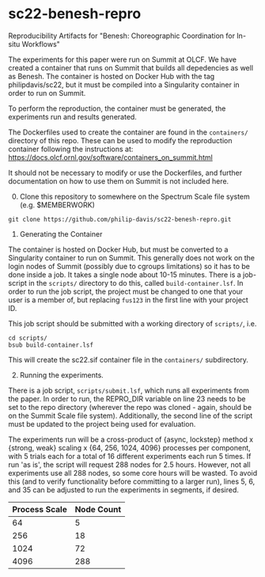 # sc22-benesh-repro
Reproducibility Artifacts for "Benesh: Choreographic Coordination for In-situ Workflows"

The experiments for this paper were run on Summit at OLCF. We have created a container that runs on Summit that builds all depedencies as well as Benesh. The container is hosted on Docker Hub with the tag philipdavis/sc22, but it must be compiled into a Singularity container in order to run on Summit.

To perform the reproduction, the container must be generated, the experiments run and results generated.

The Dockerfiles used to create the container are found in the `containers/` directory of this repo. These can be used to modify the reproduction container following the instructions at:
https://docs.olcf.ornl.gov/software/containers_on_summit.html

It should not be necessary to modify or use the Dockerfiles, and further documentation on how to use them on Summit is not included here.

0. Clone this repository to somewhere on the Spectrum Scale file system (e.g. $MEMBERWORK)

`git clone https://github.com/philip-davis/sc22-benesh-repro.git`

1. Generating the Container

The container is hosted on Docker Hub, but must be converted to a Singularity container to run on Summit. This generally does not work on the login nodes of Summit (possibly due to cgroups limitations) so it has to be done inside a job. It takes a single node about 10-15 minutes. There is a job-script in the `scripts/` directory to do this, called `build-container.lsf`. In order to run the job script, the project must be changed to one that your user is a member of, but replacing `fus123` in the first line with your project ID.

This job script should be submitted with a working directory of `scripts/`, i.e.

```
cd scripts/
bsub build-container.lsf
```

This will create the sc22.sif container file in the `containers/` subdirectory.

2. Running the experiments.

There is a job script, `scripts/submit.lsf`, which runs all experiments from the paper. In order to run, the REPRO_DIR variable on line 23 needs to be set to the repo directory (wherever the repo was cloned - again, should be on the Summit Scale file system). Additionally, the second line of the script must be updated to the project being used for evaluation.

The experiments run will be a cross-product of {async, lockstep} method x {strong, weak} scaling x {64, 256, 1024, 4096} processes per component, with 5 trials each for a total of 16 different experiments each run 5 times. If run 'as is', the script will request 288 nodes for 2.5 hours. However, not all experiments use all 288 nodes, so some core hours will be wasted. To avoid this (and to verify functionality before committing to a larger run), lines 5, 6, and 35 can be adjusted to run the experiments in segments, if desired.

| Process Scale | Node Count |
| ----------- | ----------- |
| 64 | 5 |
| 256 | 18 |
| 1024 | 72 |
| 4096 | 288 | 
